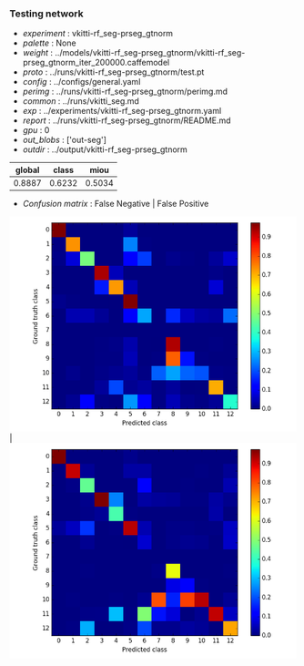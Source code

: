 ### Testing network
- *experiment* : vkitti-rf_seg-prseg_gtnorm
- *palette* : None
- *weight* : ../models/vkitti-rf_seg-prseg_gtnorm/vkitti-rf_seg-prseg_gtnorm_iter_200000.caffemodel
- *proto* : ../runs/vkitti-rf_seg-prseg_gtnorm/test.pt
- *config* : ../configs/general.yaml
- *perimg* : ../runs/vkitti-rf_seg-prseg_gtnorm/perimg.md
- *common* : ../runs/vkitti_seg.md
- *exp* : ../experiments/vkitti-rf_seg-prseg_gtnorm.yaml
- *report* : ../runs/vkitti-rf_seg-prseg_gtnorm/README.md
- *gpu* : 0
- *out_blobs* : ['out-seg']
- *outdir* : ../output/vkitti-rf_seg-prseg_gtnorm

global | class | miou
------ | ----- | ----
0.8887 | 0.6232 | 0.5034

- *Confusion matrix* : False Negative | False Positive

![conf_mat_fn](confmat_fn.png) | ![conf_mat_fp](confmat_fp.png)
